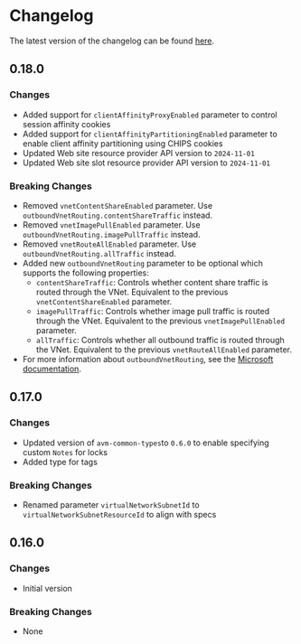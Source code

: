 # Changelog

The latest version of the changelog can be found [here](https://github.com/Azure/bicep-registry-modules/blob/main/avm/res/web/site/CHANGELOG.md).

## 0.18.0

### Changes

- Added support for `clientAffinityProxyEnabled` parameter to control session affinity cookies
- Added support for `clientAffinityPartitioningEnabled` parameter to enable client affinity partitioning using CHIPS cookies
- Updated Web site resource provider API version to `2024-11-01`
- Updated Web site slot resource provider API version to `2024-11-01`

### Breaking Changes

- Removed `vnetContentShareEnabled` parameter. Use `outboundVnetRouting.contentShareTraffic` instead.
- Removed `vnetImagePullEnabled` parameter. Use `outboundVnetRouting.imagePullTraffic` instead.
- Removed `vnetRouteAllEnabled` parameter. Use `outboundVnetRouting.allTraffic` instead.
- Added new  `outboundVnetRouting` parameter to be optional which supports the following properties:
  - `contentShareTraffic`: Controls whether content share traffic is routed through the VNet. Equivalent to the previous `vnetContentShareEnabled` parameter.
  - `imagePullTraffic`: Controls whether image pull traffic is routed through the VNet. Equivalent to the previous `vnetImagePullEnabled` parameter.
  - `allTraffic`: Controls whether all outbound traffic is routed through the VNet. Equivalent to the previous `vnetRouteAllEnabled` parameter.
- For more information about `outboundVnetRouting`, see the [Microsoft documentation](https://learn.microsoft.com/en-us/azure/templates/microsoft.web/2024-11-01/sites?pivots=deployment-language-bicep#outboundvnetrouting).

## 0.17.0

### Changes

- Updated version of `avm-common-types`to `0.6.0` to enable specifying custom `Notes` for locks
- Added type for tags

### Breaking Changes

- Renamed parameter `virtualNetworkSubnetId` to `virtualNetworkSubnetResourceId` to align with specs

## 0.16.0

### Changes

- Initial version

### Breaking Changes

- None
